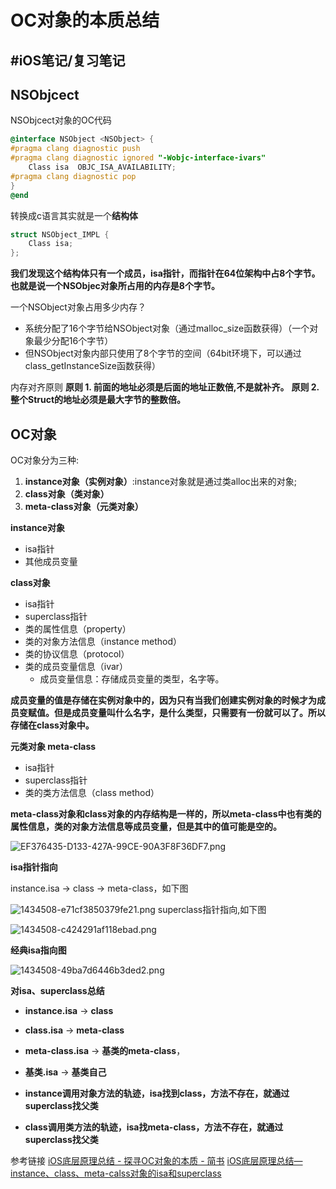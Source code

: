 # OC对象的本质总结
#iOS笔记/复习笔记
---

## NSObjcect
NSObjcect对象的OC代码
```objectivec
@interface NSObject <NSObject> {
#pragma clang diagnostic push
#pragma clang diagnostic ignored "-Wobjc-interface-ivars"
    Class isa  OBJC_ISA_AVAILABILITY;
#pragma clang diagnostic pop
}
@end
```

转换成c语言其实就是一个**结构体**
```c
struct NSObject_IMPL {
    Class isa;
};
```

**我们发现这个结构体只有一个成员，isa指针，而指针在64位架构中占8个字节。也就是说一个NSObjec对象所占用的内存是8个字节。**

一个NSObject对象占用多少内存？
* 系统分配了16个字节给NSObject对象（通过malloc_size函数获得）（一个对象最少分配16个字节）
* 但NSObject对象内部只使用了8个字节的空间（64bit环境下，可以通过class_getInstanceSize函数获得）

内存对齐原则
**原则 1. 前面的地址必须是后面的地址正数倍,不是就补齐。**
**原则 2. 整个Struct的地址必须是最大字节的整数倍。**

## OC对象
OC对象分为三种:
1. **instance对象（实例对象）**:instance对象就是通过类alloc出来的对象;
2. **class对象（类对象）**
3. **meta-class对象（元类对象）**

**instance对象**
* isa指针
* 其他成员变量

**class对象**
* isa指针
* superclass指针
* 类的属性信息（property）
* 类的对象方法信息（instance method）
* 类的协议信息（protocol）
* 类的成员变量信息（ivar）
	* 成员变量信息：存储成员变量的类型，名字等。

**成员变量的值是存储在实例对象中的，因为只有当我们创建实例对象的时候才为成员变赋值。但是成员变量叫什么名字，是什么类型，只需要有一份就可以了。所以存储在class对象中。**

**元类对象 meta-class**
* isa指针
* superclass指针
* 类的类方法信息（class method）

**meta-class对象和class对象的内存结构是一样的，所以meta-class中也有类的属性信息，类的对象方法信息等成员变量，但是其中的值可能是空的。**


![EF376435-D133-427A-99CE-90A3F8F36DF7.png](https://p1-juejin.byteimg.com/tos-cn-i-k3u1fbpfcp/cd8275def87f431aa61e42a31e15119a~tplv-k3u1fbpfcp-watermark.image?)

**isa指针指向**

instance.isa -> class -> meta-class，如下图

![1434508-e71cf3850379fe21.png](https://p3-juejin.byteimg.com/tos-cn-i-k3u1fbpfcp/81cfc1b0630c4ccab1964dfbd88b7e22~tplv-k3u1fbpfcp-watermark.image?)
superclass指针指向,如下图

![1434508-c424291af118ebad.png](https://p3-juejin.byteimg.com/tos-cn-i-k3u1fbpfcp/09b2b88ebf374420be59837ee27dee33~tplv-k3u1fbpfcp-watermark.image?)

**经典isa指向图**

![1434508-49ba7d6446b3ded2.png](https://p1-juejin.byteimg.com/tos-cn-i-k3u1fbpfcp/544f1e1b86cc474b825b7798abc951a3~tplv-k3u1fbpfcp-watermark.image?)

**对isa、superclass总结**
* **instance.isa** -> **class**
* **class.isa** -> **meta-class**
* **meta-class.isa** -> **基类的meta-class**，
* **基类.isa** -> **基类自己**

* **instance调用对象方法的轨迹，isa找到class，方法不存在，就通过superclass找父类**
* **class调用类方法的轨迹，isa找meta-class，方法不存在，就通过superclass找父类**



参考链接
[iOS底层原理总结 - 探寻OC对象的本质 - 简书](https://www.jianshu.com/p/aa7ccadeca88)
[iOS底层原理总结—instance、class、meta-calss对象的isa和superclass](https://juejin.cn/post/6844903744165904398)